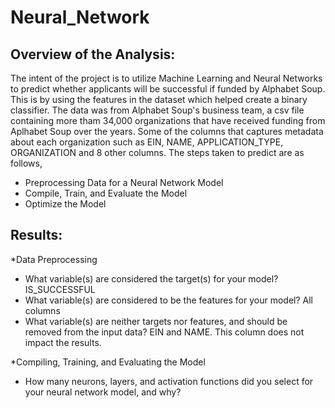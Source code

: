 # **Neural_Network**

## **Overview of the Analysis:**
The intent of the project is to utilize Machine Learning and Neural Networks to predict whether applicants will be successful if funded by Alphabet Soup. This is by using the features in the dataset which helped create a binary classifier. 
The data was from Alphabet Soup's business team, a csv file containing more tham 34,000 organizations that have received funding from Aplhabet Soup over the years. Some of the columns that captures metadata about each organization such as EIN, NAME, APPLICATION_TYPE, ORGANIZATION and 8 other columns. 
The steps taken to predict are as follows,
*  Preprocessing Data for a Neural Network Model
*  Compile, Train, and Evaluate the Model
*  Optimize the Model

## **Results:**
*Data Preprocessing
* What variable(s) are considered the target(s) for your model? 
    IS_SUCCESSFUL
* What variable(s) are considered to be the features for your model?
    All columns 
* What variable(s) are neither targets nor features, and should be removed from the input data?
    EIN and NAME. This column does not impact the results. 


*Compiling, Training, and Evaluating the Model
* How many neurons, layers, and activation functions did you select for your neural network model, and why?
    
